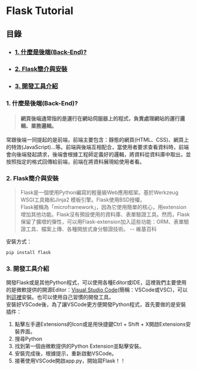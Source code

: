 # Flask Tutorial

## 目錄
- ### [1. 什麼是後端(Back-End)?](#1.-什麼是後端(Back-End?) )
- ### [2. Flask簡介與安裝](#2.-Flask簡介與安裝)
- ### [3. 開發工具介紹](#3.-開發工具介紹)


### 1. 什麼是後端(Back-End)?
> #### 網頁後端通常指的是運行在網站伺服器上的程式，負責處理網站的運行邏輯、業務邏輯。

常跟後端一同提起的是前端，前端主要包含：靜態的網頁(HTML、CSS)、網頁上的特效(JavaScript)...等。前端與後端互相配合，當使用者要求查看資料時，前端會向後端發起請求，後端會根據工程師定義好的邏輯，將資料從資料庫中取出，並按照指定的格式回傳給前端，前端在將資料展現給使用者看。

### 2. Flask簡介與安裝
> Flask是一個使用Python編寫的輕量級Web應用框架。基於Werkzeug WSGI工具箱和Jinja2 模板引擎。Flask使用BSD授權。  
>Flask被稱為「microframework」，因為它使用簡單的核心，用extension增加其他功能。Flask沒有預設使用的資料庫、表單驗證工具。然而，Flask保留了擴增的彈性，可以用Flask-extension加入這些功能：ORM、表單驗證工具、檔案上傳、各種開放式身分驗證技術。  -- 維基百科

安裝方式：
```bash
pip install flask
```

### 3. 開發工具介紹
開發Flask或是其他Python程式，可以使用各種Editor或IDE，這裡我們主要使用的是微軟提供的開源Editor：[Visual Studio Code](https://code.visualstudio.com/)(簡稱：VSCode或VSC)，可以到[這裡](https://code.visualstudio.com/)安裝。也可以使用自己習慣的開發工具。  
安裝好VSCode後，為了讓VSCode更方便開發Python程式，首先要做的是安裝插件：

 1. 點擊左手邊Extensions的Icon或是用快捷鍵Ctrl + Shift + X開啟Extensions安裝界面。
 2. 搜尋Python
 3. 找到第一個由微軟提供的Python Extension並點擊安裝。
 4. 安裝完成後，根據提示，重新啟動VSCode。
 5. 接著使用VSCode開啟app.py，開始寫Flask！！